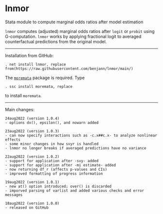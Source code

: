 # lnmor
Stata module to compute marginal odds ratios after model estimation

`lnmor` computes (adjusted) marginal odds ratios after `logit` or `probit`
using G-computation. `lnmor` works by applying fractional logit to averaged
counterfactual predictions from the original model.

---

Installation from GitHub:

    . net install lnmor, replace from(https://raw.githubusercontent.com/benjann/lnmor/main/)

The [`moremata`](https://github.com/benjann/moremata) package is required.
Type

    . ssc install moremata, replace

to install `moremata`.

---

Main changes:

    24aug2022 (version 1.0.4)
    - options dx(), epsilon(), and nowarn added

    23aug2022 (version 1.0.3)
    - can now specify interactions such as -c.x##c.x- to analyze nonlinear effects
    - some minor changes in how svyr is handled
    - lnmor no longer breaks if averaged predictions have no variance

    22aug2022 (version 1.0.2)
    - support for application after -svy- added
    - support for application after -mi estimate- added
    - now returning df_r (affects p-values and CIs)
    - improved formatting of progress information

    19aug2022 (version 1.0.1)
    - new at() option introduced; over() is discarded
    - imporved parsing of varlist and added various checks and error messages

    18aug2022 (version 1.0.0)
    - released on GitHub
